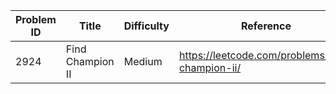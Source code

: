 | Problem ID | Title | Difficulty | Reference
| --- | --- | --- | ---
| 2924 | Find Champion II | Medium | https://leetcode.com/problems/find-champion-ii/
